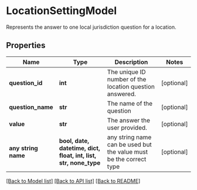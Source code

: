 # LocationSettingModel

Represents the answer to one local jurisdiction question for a location.

## Properties
Name | Type | Description | Notes
------------ | ------------- | ------------- | -------------
**question_id** | **int** | The unique ID number of the location question answered. | [optional] 
**question_name** | **str** | The name of the question | [optional] 
**value** | **str** | The answer the user provided. | [optional] 
**any string name** | **bool, date, datetime, dict, float, int, list, str, none_type** | any string name can be used but the value must be the correct type | [optional]

[[Back to Model list]](../README.md#documentation-for-models) [[Back to API list]](../README.md#documentation-for-api-endpoints) [[Back to README]](../README.md)


